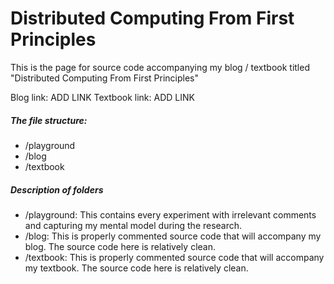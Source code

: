 # Distributed Computing From First Principles
This is the page for source code accompanying my blog / textbook titled "Distributed Computing From First Principles"

Blog link: ADD LINK
Textbook link: ADD LINK

##### The file structure:
+ /playground
+ /blog
+ /textbook

##### Description of folders
+ /playground: This contains every experiment with irrelevant comments and capturing my mental model during the research.
+ /blog: This is properly commented source code that will accompany my blog. The source code here is relatively clean.
+ /textbook: This is properly commented source code that will accompany my textbook. The source code here is relatively clean.
